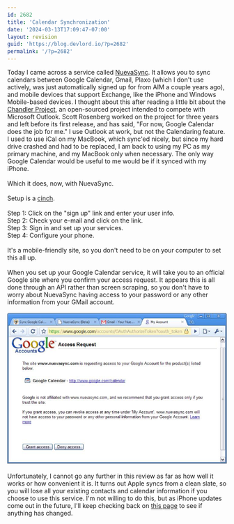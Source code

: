```yaml
---
id: 2682
title: 'Calendar Synchronization'
date: '2024-03-13T17:09:47-07:00'
layout: revision
guid: 'https://blog.devlord.io/?p=2682'
permalink: '/?p=2682'
---
```


Today I came across a service called <a href="http://www.nuevasync.com/">NuevaSync</a>.  It allows you to sync calendars between Google Calendar, Gmail, Plaxo (which I don't use actively, was just automatically signed up for from AIM a couple years ago), and mobile devices that support Exchange, like the iPhone and Windows Mobile-based devices.  I thought about this after reading a little bit about the <a href="http://networkcultures.org/wpmu/geert/2008/09/25/interview-with-scott-rosenberg-about-dreaming-in-code/">Chandler Project</a>, an open-sourced project intended to compete with Microsoft Outlook.  Scott Rosenberg worked on the project for three years and left before its first release, and has said, "For now, Google Calendar does the job for me."  I use Outlook at work, but not the Calendaring feature.  I used to use iCal on my MacBook, which sync'ed nicely, but since my hard drive crashed and had to be replaced, I am back to using my PC as my primary machine, and my MacBook only when necessary.  The only way Google Calendar would be useful to me would be if it synced with my iPhone.<br /><br />Which it does, now, with NuevaSync.<br /><br />Setup is a <a href="http://aolsvc.merriam-webster.aol.com/dictionary/cinch">cinch</a>.<br /><br />Step 1: Click on the "sign up" link and enter your user info.<br />Step 2: Check your e-mail and click on the link.<br />Step 3: Sign in and set up your services.<br />Step 4: Configure your phone.<br /><br />It's a mobile-friendly site, so you don't need to be on your computer to set this all up.<br /><br />When you set up your Google Calendar service, it will take you to an official Google site where you confirm your access request.  It appears this is all done through an API rather than screen scraping, so you don't have to worry about NuevaSync having access to your password or any other information from your GMail account.<br /><br /><a href="/assets/img/2011/10/clip_image0021.jpg"><img src="/assets/img/2011/10/clip_image0021.jpg?w=300" border="0" alt="" /></a><br /><br />Unfortunately, I cannot go any further in this review as far as how well it works or how convenient it is.  It turns out Apple syncs from a clean slate, so you will lose all your existing contacts and calendar information if you choose to use this service.  I'm not willing to do this, but as iPhone updates come out in the future, I'll keep checking back on <a href="https://www.nuevasync.com/apple_info.html">this page</a> to see if anything has changed.